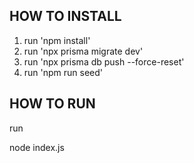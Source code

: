 ## HOW TO INSTALL

1. run 'npm install'
2. run 'npx prisma migrate dev'
3. run 'npx prisma db push --force-reset'
4. run 'npm run seed'

## HOW TO RUN

run

node index.js
